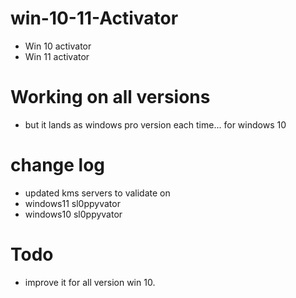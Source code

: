 # win-10-11-Activator
* Win 10 activator 
* Win 11 activator 
 
# Working on all versions 
* but it lands as windows pro version each time... for windows 10


# change log 

* updated kms servers to validate on
* windows11 sl0ppyvator
* windows10 sl0ppyvator

# Todo
* improve it for all version win 10. 
